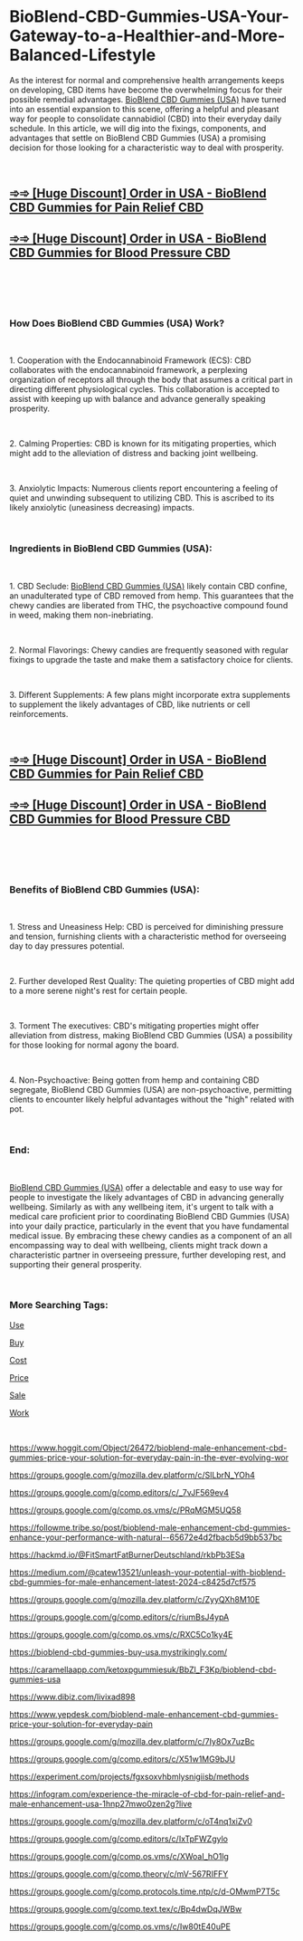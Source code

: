 # BioBlend-CBD-Gummies-USA-Your-Gateway-to-a-Healthier-and-More-Balanced-Lifestyle
<p>As the interest for normal and comprehensive health arrangements keeps on developing, CBD items have become the overwhelming focus for their possible remedial advantages.&nbsp;<a href="https://fitbreathing.com/bioblend-cbd-gummies/">BioBlend CBD Gummies (USA)</a>&nbsp;have turned into an essential expansion to this scene, offering a helpful and pleasant way for people to consolidate cannabidiol (CBD) into their everyday daily schedule. In this article, we will dig into the fixings, components, and advantages that settle on BioBlend CBD Gummies (USA) a promising decision for those looking for a characteristic way to deal with prosperity.</p>
<p>&nbsp;</p>
<h2><strong><a href="https://fitbreathing.com/recommends/bioblend-cbd-gummies/">➾➾ [Huge Discount] Order in USA - BioBlend CBD Gummies for Pain Relief CBD</a></strong></h2>
<h2><strong><a href="https://fitbreathing.com/recommends/bioblend-cbd-me-gummies/">➾➾ [Huge Discount] Order in USA - BioBlend CBD Gummies for Blood Pressure CBD</a></strong></h2>
<p>&nbsp;</p>
<p><a href="https://fitbreathing.com/recommends/bioblend-cbd-gummies/"><img src="https://storage.penzu.com/g/LWm69PDbkXtWCu72" alt="" border="0" /></a></p>
<p>&nbsp;</p>
<h3><strong>How Does BioBlend CBD Gummies (USA) Work?</strong></h3>
<p>&nbsp;</p>
<p>1. Cooperation with the Endocannabinoid Framework (ECS): CBD collaborates with the endocannabinoid framework, a perplexing organization of receptors all through the body that assumes a critical part in directing different physiological cycles. This collaboration is accepted to assist with keeping up with balance and advance generally speaking prosperity.</p>
<p>&nbsp;</p>
<p>2. Calming Properties: CBD is known for its mitigating properties, which might add to the alleviation of distress and backing joint wellbeing.</p>
<p>&nbsp;</p>
<p>3. Anxiolytic Impacts: Numerous clients report encountering a feeling of quiet and unwinding subsequent to utilizing CBD. This is ascribed to its likely anxiolytic (uneasiness decreasing) impacts.</p>
<p>&nbsp;</p>
<h3><strong>Ingredients in BioBlend CBD Gummies (USA):</strong></h3>
<p>&nbsp;</p>
<p>1. CBD Seclude:&nbsp;<a href="https://sites.google.com/view/bioblend-cbd-gummies-price-usa/home">BioBlend CBD Gummies (USA)</a>&nbsp;likely contain CBD confine, an unadulterated type of CBD removed from hemp. This guarantees that the chewy candies are liberated from THC, the psychoactive compound found in weed, making them non-inebriating.</p>
<p>&nbsp;</p>
<p>2. Normal Flavorings: Chewy candies are frequently seasoned with regular fixings to upgrade the taste and make them a satisfactory choice for clients.</p>
<p>&nbsp;</p>
<p>3. Different Supplements: A few plans might incorporate extra supplements to supplement the likely advantages of CBD, like nutrients or cell reinforcements.</p>
<p>&nbsp;</p>
<h2><strong><a href="https://fitbreathing.com/recommends/bioblend-cbd-gummies/">➾➾ [Huge Discount] Order in USA - BioBlend CBD Gummies for Pain Relief CBD</a></strong></h2>
<h2><strong><a href="https://fitbreathing.com/recommends/bioblend-cbd-me-gummies/">➾➾ [Huge Discount] Order in USA - BioBlend CBD Gummies for Blood Pressure CBD</a></strong></h2>
<p>&nbsp;</p>
<p><a href="https://fitbreathing.com/recommends/bioblend-cbd-me-gummies/"><img src="https://storage.penzu.com/g/WhaTN5jAbeDGBqYr" alt="" border="0" /></a></p>
<p>&nbsp;</p>
<h3><strong>Benefits of BioBlend CBD Gummies (USA):</strong></h3>
<p>&nbsp;</p>
<p>1. Stress and Uneasiness Help: CBD is perceived for diminishing pressure and tension, furnishing clients with a characteristic method for overseeing day to day pressures potential.</p>
<p>&nbsp;</p>
<p>2. Further developed Rest Quality: The quieting properties of CBD might add to a more serene night's rest for certain people.</p>
<p>&nbsp;</p>
<p>3. Torment The executives: CBD's mitigating properties might offer alleviation from distress, making BioBlend CBD Gummies (USA) a possibility for those looking for normal agony the board.</p>
<p>&nbsp;</p>
<p>4. Non-Psychoactive: Being gotten from hemp and containing CBD segregate, BioBlend CBD Gummies (USA) are non-psychoactive, permitting clients to encounter likely helpful advantages without the "high" related with pot.</p>
<p>&nbsp;</p>
<h3><strong>End:</strong></h3>
<p>&nbsp;</p>
<p><a href="https://bioblend-cbd-gummies-price-usa.webflow.io/">BioBlend CBD Gummies (USA)</a>&nbsp;offer a delectable and easy to use way for people to investigate the likely advantages of CBD in advancing generally wellbeing. Similarly as with any wellbeing item, it's urgent to talk with a medical care proficient prior to coordinating BioBlend CBD Gummies (USA) into your daily practice, particularly in the event that you have fundamental medical issue. By embracing these chewy candies as a component of an all encompassing way to deal with wellbeing, clients might track down a characteristic partner in overseeing pressure, further developing rest, and supporting their general prosperity.</p>
<p>&nbsp;</p>
<h3><strong>More Searching Tags:</strong></h3>
<p><a href="https://bioblend-cbd-gummies-buy-usa.webflow.io/">Use</a></p>
<p><a href="https://colab.research.google.com/drive/1CwGzkWHj6Xz81D5STqYsZeavbdO1lH0I?usp=sharing">Buy</a></p>
<p><a href="https://lookerstudio.google.com/reporting/e5311b65-cd9f-4906-bf16-bf0101ffbe24/page/mTijD">Cost</a></p>
<p><a href="https://gamma.app/docs/BioBlend-Male-Enhancement-CBD-Gummies-Enhance-Your-Performance-wi-lnkbka5bnyhl4yb?mode=doc">Price</a></p>
<p><a href="https://gamma.app/docs/Unleash-Your-Potential-with-BioBlend-CBD-Gummies-for-Male-Enhance-nw3c2ain8vkz34s?mode=doc">Sale</a></p>
<p><a href="https://gamma.app/docs/Experience-Enhanced-Libido-and-Vitality-with-BioBlend-Male-Enhanc-fme2sc49zuhxr4a?mode=doc">Work</a></p>
<p>&nbsp;</p>
<p><a href="https://www.hoggit.com/Object/26472/bioblend-male-enhancement-cbd-gummies-price-your-solution-for-everyday-pain-in-the-ever-evolving-wor">https://www.hoggit.com/Object/26472/bioblend-male-enhancement-cbd-gummies-price-your-solution-for-everyday-pain-in-the-ever-evolving-wor</a></p>
<p><a href="https://groups.google.com/g/mozilla.dev.platform/c/SlLbrN_YOh4">https://groups.google.com/g/mozilla.dev.platform/c/SlLbrN_YOh4</a></p>
<p><a href="https://groups.google.com/g/comp.editors/c/_7vJF569ev4">https://groups.google.com/g/comp.editors/c/_7vJF569ev4</a></p>
<p><a href="https://groups.google.com/g/comp.os.vms/c/PRqMGM5UQ58">https://groups.google.com/g/comp.os.vms/c/PRqMGM5UQ58</a></p>
<p><a href="https://followme.tribe.so/post/bioblend-male-enhancement-cbd-gummies-enhance-your-performance-with-natural--65672e4d2fbacb5d9bb537bc">https://followme.tribe.so/post/bioblend-male-enhancement-cbd-gummies-enhance-your-performance-with-natural--65672e4d2fbacb5d9bb537bc</a></p>
<p><a href="https://hackmd.io/@FitSmartFatBurnerDeutschland/rkbPb3ESa">https://hackmd.io/@FitSmartFatBurnerDeutschland/rkbPb3ESa</a></p>
<p><a href="https://medium.com/@catew13521/unleash-your-potential-with-bioblend-cbd-gummies-for-male-enhancement-latest-2024-c8425d7cf575">https://medium.com/@catew13521/unleash-your-potential-with-bioblend-cbd-gummies-for-male-enhancement-latest-2024-c8425d7cf575</a></p>
<p><a href="https://groups.google.com/g/mozilla.dev.platform/c/ZyyQXh8M10E">https://groups.google.com/g/mozilla.dev.platform/c/ZyyQXh8M10E</a></p>
<p><a href="https://groups.google.com/g/comp.editors/c/riumBsJ4ypA">https://groups.google.com/g/comp.editors/c/riumBsJ4ypA</a></p>
<p><a href="https://groups.google.com/g/comp.os.vms/c/RXC5Co1ky4E">https://groups.google.com/g/comp.os.vms/c/RXC5Co1ky4E</a></p>
<p><a href="https://bioblend-cbd-gummies-buy-usa.mystrikingly.com/">https://bioblend-cbd-gummies-buy-usa.mystrikingly.com/</a></p>
<p><a href="https://caramellaapp.com/ketoxpgummiesuk/BbZl_F3Kp/bioblend-cbd-gummies-usa">https://caramellaapp.com/ketoxpgummiesuk/BbZl_F3Kp/bioblend-cbd-gummies-usa</a></p>
<p><a href="https://www.dibiz.com/livixad898">https://www.dibiz.com/livixad898</a></p>
<p><a href="https://www.yepdesk.com/bioblend-male-enhancement-cbd-gummies-price-your-solution-for-everyday-pain">https://www.yepdesk.com/bioblend-male-enhancement-cbd-gummies-price-your-solution-for-everyday-pain</a></p>
<p><a href="https://groups.google.com/g/mozilla.dev.platform/c/7Iy8Ox7uzBc">https://groups.google.com/g/mozilla.dev.platform/c/7Iy8Ox7uzBc</a></p>
<p><a href="https://groups.google.com/g/comp.editors/c/X51w1MG9bJU">https://groups.google.com/g/comp.editors/c/X51w1MG9bJU</a></p>
<p><a href="https://experiment.com/projects/fgxsoxvhbmlysnigiisb/methods">https://experiment.com/projects/fgxsoxvhbmlysnigiisb/methods</a></p>
<p><a href="https://infogram.com/experience-the-miracle-of-cbd-for-pain-relief-and-male-enhancement-usa-1hnp27mwo0zen2g?live">https://infogram.com/experience-the-miracle-of-cbd-for-pain-relief-and-male-enhancement-usa-</a><a href="https://infogram.com/experience-the-miracle-of-cbd-for-pain-relief-and-male-enhancement-usa-1hnp27mwo0zen2g?live">1hnp27mwo0zen2g?live</a></p>
<p><a href="https://groups.google.com/g/mozilla.dev.platform/c/oT4nq1xiZv0">https://groups.google.com/g/mozilla.dev.platform/c/oT4nq1xiZv0</a></p>
<p><a href="https://groups.google.com/g/comp.editors/c/IxTpFWZgylo">https://groups.google.com/g/comp.editors/c/IxTpFWZgylo</a></p>
<p><a href="https://groups.google.com/g/comp.os.vms/c/XWoaI_hO1lg">https://groups.google.com/g/comp.os.vms/c/XWoaI_hO1lg</a></p>
<p><a href="https://groups.google.com/g/comp.theory/c/mV-567RIFFY">https://groups.google.com/g/comp.theory/c/mV-567RIFFY</a></p>
<p><a href="https://groups.google.com/g/comp.protocols.time.ntp/c/d-OMwmP7T5c">https://groups.google.com/g/comp.protocols.time.ntp/c/d-OMwmP7T5c</a></p>
<p><a href="https://groups.google.com/g/comp.text.tex/c/Bp4dwDqJWBw">https://groups.google.com/g/comp.text.tex/c/Bp4dwDqJWBw</a></p>
<p><a href="https://groups.google.com/g/comp.os.vms/c/Iw80tE40uPE">https://groups.google.com/g/comp.os.vms/c/Iw80tE40uPE</a></p>
